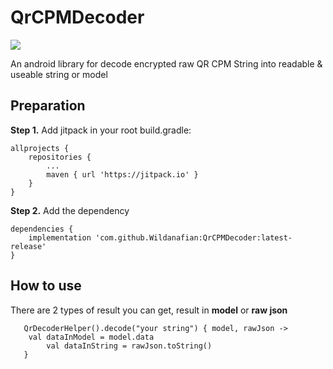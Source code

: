 # QrCPMDecoder

[![](https://jitpack.io/v/Wildanafian/QrCPMDecoder.svg)](https://jitpack.io/#Wildanafian/QrCPMDecoder)

An android library for decode encrypted raw QR CPM String into readable & useable string or model

## Preparation

**Step 1.** Add jitpack in your root build.gradle:
```
allprojects {
	repositories {
		...
		maven { url 'https://jitpack.io' }
	}
}
```

**Step 2.** Add the dependency
```
dependencies {
	implementation 'com.github.Wildanafian:QrCPMDecoder:latest-release'
}
```
  
## How to use
There are 2 types of result you can get, result in **model** or **raw json**
```
   QrDecoderHelper().decode("your string") { model, rawJson ->
	val dataInModel = model.data
        val dataInString = rawJson.toString()
   }
```
